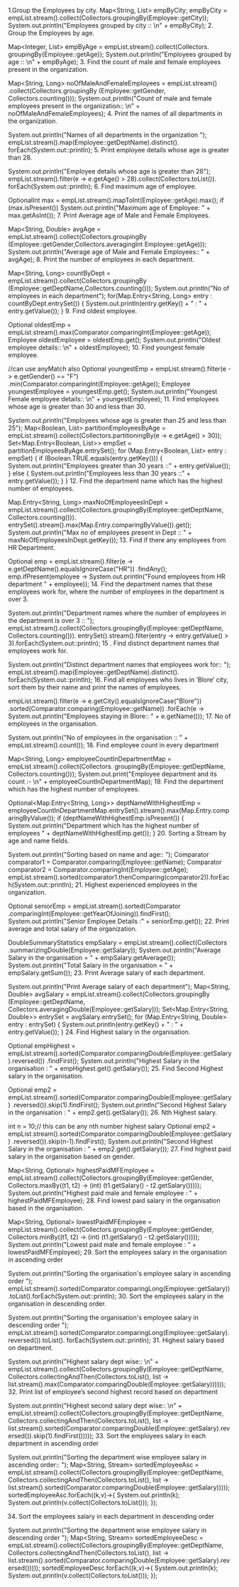 1.Group the Employees by city.
Map<String, List<Employee>> empByCity;
empByCity = empList.stream().collect(Collectors.groupingBy(Employee::getCity));
System.out.println("Employees grouped by city :: \n" + empByCity);
2. Group the Employees by age.

Map<Integer, List<Employee>> empByAge = empList.stream().collect(Collectors.
                                        groupingBy(Employee::getAge));
System.out.println("Employees grouped by age :: \n" + empByAge);
3. Find the count of male and female employees present in the organization.

Map<String, Long> noOfMaleAndFemaleEmployees = empList.stream()
                                              .collect(Collectors.groupingBy
                                              (Employee::getGender, Collectors.counting()));
System.out.println("Count of male and female employees present in the 
                    organization:: \n" + noOfMaleAndFemaleEmployees);
4. Print the names of all departments in the organization.

System.out.println("Names of all departments in the organization ");
empList.stream().map(Employee::getDeptName).distinct().
forEach(System.out::println);
5. Print employee details whose age is greater than 28.

System.out.println("Employee details whose age is greater than 28");
empList.stream().filter(e -> e.getAge() > 28).collect(Collectors.toList()).
forEach(System.out::println);
6. Find maximum age of employee.

OptionalInt max = empList.stream().mapToInt(Employee::getAge).max();
if (max.isPresent()) 
System.out.println("Maximum age of Employee: " + max.getAsInt());
7. Print Average age of Male and Female Employees.

Map<String, Double> avgAge = empList.stream().collect(Collectors.groupingBy
                             (Employee::getGender,Collectors.averagingInt
                              Employee::getAge)));
System.out.println("Average age of Male and Female Employees:: " + avgAge);
8. Print the number of employees in each department.

Map<String, Long> countByDept = empList.stream().collect(Collectors.groupingBy
                        (Employee::getDeptName,Collectors.counting()));
System.out.println("No of employees in each department");
for(Map.Entry<String, Long> entry : countByDept.entrySet()) 
{
   System.out.println(entry.getKey() + " : " + entry.getValue());
}
9. Find oldest employee.

Optional<Employee> oldestEmp = empList.stream().max(Comparator.comparingInt(Employee::getAge));
Employee oldestEmployee = oldestEmp.get();
System.out.println("Oldest employee details:: \n" + oldestEmployee);
10. Find youngest female employee.

//can use anyMatch also
Optional<Employee> youngestEmp = empList.stream().filter(e -> e.getGender() == "F")
                                  .min(Comparator.comparingInt(Employee::getAge));
Employee youngestEmployee = youngestEmp.get();
System.out.println("Youngest Female employee details:: \n" + youngestEmployee);
11. Find employees whose age is greater than 30 and less than 30.

System.out.println("Employees whose age is greater than 25 and less than 25");
Map<Boolean, List<Employee>> partitionEmployeesByAge =
                empList.stream().collect(Collectors.partitioningBy(e -> e.getAge() > 30));
Set<Map.Entry<Boolean, List<Employee>>> empSet = partitionEmployeesByAge.entrySet();
for (Map.Entry<Boolean, List<Employee>> entry : empSet) {
  if (Boolean.TRUE.equals(entry.getKey())) {
                System.out.println("Employees greater than 30 years ::" + entry.getValue());
            } else {
                System.out.println("Employees less than 30 years ::" + entry.getValue());
            }
        }
12. Find the department name which has the highest number of employees.

Map.Entry<String, Long> maxNoOfEmployeesInDept = empList.stream().collect(Collectors.groupingBy(Employee::getDeptName, Collectors.counting())).
                                                 entrySet().stream().max(Map.Entry.comparingByValue()).get();
System.out.println("Max no of employees present in Dept :: " + maxNoOfEmployeesInDept.getKey());
13. Find if there any employees from HR Department.

Optional<Employee> emp = empList.stream().filter(e -> e.getDeptName().equalsIgnoreCase("HR"))
                         .findAny();
emp.ifPresent(employee -> System.out.println("Found employees from HR department " + employee));
14. Find the department names that these employees work for, where the number of employees in the department is over 3.

System.out.println("Department names where the number of employees in the department is over 3 :: ");
empList.stream().collect(Collectors.groupingBy(Employee::getDeptName, Collectors.counting())).
entrySet().stream().filter(entry -> entry.getValue() > 3).forEach(System.out::println);
15 . Find distinct department names that employees work for.

System.out.println("Distinct department names that employees work for:: ");
 empList.stream().map(Employee::getDeptName).distinct().
 forEach(System.out::println);
16. Find all employees who lives in ‘Blore’ city, sort them by their name and print the names of employees.

empList.stream().filter(e -> e.getCity().equalsIgnoreCase("Blore"))
.sorted(Comparator.comparing(Employee::getName))
.forEach(e -> System.out.println("Employees staying in Blore:: " + e.getName()));
17. No of employees in the organisation.

System.out.println("No of employees in the organisation :: " + empList.stream().count());
18. Find employee count in every department

Map<String, Long> employeeCountInDepartmentMap = empList.stream().collect(Collectors.
                                                 groupingBy(Employee::getDeptName, Collectors.counting()));
 System.out.print("Employee department and its count :- \n"
                + employeeCountInDepartmentMap);
19. Find the department which has the highest number of employees.

Optional<Map.Entry<String, Long>> deptNameWithHighestEmp = employeeCountInDepartmentMap.entrySet().stream().max(Map.Entry.comparingByValue());
if (deptNameWithHighestEmp.isPresent()) {
    System.out.println("Department which has the highest number of employees " + deptNameWithHighestEmp.get());
}
20. Sorting a Stream by age and name fields.

System.out.println("Sorting based on name and age:: ");
Comparator<Employee> comparator1 = Comparator.comparing(Employee::getName);
Comparator<Employee> comparator2 = Comparator.comparingInt(Employee::getAge);
empList.stream().sorted(comparator1.thenComparing(comparator2)).forEach(System.out::println);
21. Highest experienced employees in the organization.

Optional<Employee> seniorEmp = empList.stream().sorted(Comparator
                               .comparingInt(Employee::getYearOfJoining)).findFirst();
System.out.println("Senior Employee Details :" + seniorEmp.get());
22. Print average and total salary of the organization.

DoubleSummaryStatistics empSalary = empList.stream().collect(Collectors
                                    .summarizingDouble(Employee::getSalary));
System.out.println("Average Salary in the organisation = " + empSalary.getAverage());
System.out.println("Total Salary in the organisation  = " + empSalary.getSum());
23. Print Average salary of each department.

System.out.println("Print Average salary of each department");
Map<String, Double> avgSalary = empList.stream().collect(Collectors.groupingBy
                               (Employee::getDeptName,
                                Collectors.averagingDouble(Employee::getSalary)));
 Set<Map.Entry<String, Double>> entrySet = avgSalary.entrySet();
 for (Map.Entry<String, Double> entry : entrySet) {
            System.out.println(entry.getKey() + " : " + entry.getValue());
 }
24. Find Highest salary in the organisation.

Optional<Employee> empHighest = empList.stream().sorted(Comparator.comparingDouble(Employee::getSalary).reversed())
                                .findFirst();
System.out.println("Highest Salary in the organisation : " + empHighest.get().getSalary());
25. Find Second Highest salary in the organisation.

Optional<Employee> emp2 = empList.stream().sorted(Comparator.comparingDouble(Employee::getSalary)
                         .reversed()).skip(1).findFirst();
System.out.println("Second Highest Salary in the organisation : " + emp2.get().getSalary());
26. Nth Highest salary.

int n = 10;// this can be any nth number highest salary
Optional<Employee> emp2 = empList.stream().sorted(Comparator.comparingDouble(Employee::getSalary)
                         .reversed()).skip(n-1).findFirst();
System.out.println("Second Highest Salary in the organisation : " + emp2.get().getSalary());
27. Find highest paid salary in the organisation based on gender.

Map<String, Optional<Employee>> highestPaidMFEmployee = empList.stream().collect(Collectors.groupingBy(Employee::getGender, 
                                                        Collectors.maxBy((t1, t2) -> (int) (t1.getSalary() - t2.getSalary()))));
System.out.println("Highest paid male and female employee : " + highestPaidMFEmployee);
28. Find lowest paid salary in the organisation based in the organisation.

Map<String, Optional<Employee>> lowestPaidMFEmployee = empList.stream().collect(Collectors.groupingBy(Employee::getGender, 
                                                       Collectors.minBy((t1, t2) -> (int) (t1.getSalary() - t2.getSalary()))));
System.out.println("Lowest paid male and female employee : " + lowestPaidMFEmployee);
29. Sort the employees salary in the organisation in ascending order

System.out.println("Sorting the organisation's employee salary in ascending order ");
empList.stream().sorted(Comparator.comparingLong(Employee::getSalary)).toList().forEach(System.out::println);
30. Sort the employees salary in the organisation in descending order.

System.out.println("Sorting the organisation's employee salary in descending order ");
empList.stream().sorted(Comparator.comparingLong(Employee::getSalary).reversed()).toList().
forEach(System.out::println);
31. Highest salary based on department.

System.out.println("Highest salary dept wise:: \n" + empList.stream().collect(Collectors.groupingBy(Employee::getDeptName, Collectors.collectingAndThen(Collectors.toList(),
list -> list.stream().max(Comparator.comparingDouble(Employee::getSalary))))));
32. Print list of employee’s second highest record based on department

System.out.println("Highest second salary dept wise:: \n" + empList.stream().collect(Collectors.groupingBy(Employee::getDeptName,
                   Collectors.collectingAndThen(Collectors.toList(),
                   list -> list.stream().sorted(Comparator.comparingDouble(Employee::getSalary).reversed()).skip(1).findFirst()))));
33. Sort the employees salary in each department in ascending order

System.out.println("Sorting the department wise employee salary in ascending order:: ");
Map<String, Stream<Employee>> sortedEmployeeAsc = empList.stream().collect(Collectors.groupingBy(Employee::getDeptName, 
                                                   Collectors.collectingAndThen(Collectors.toList(),
                                                   list -> list.stream().sorted(Comparator.comparingDouble(Employee::getSalary)))));
sortedEmployeeAsc.forEach((k,v)->{
            System.out.println(k);
            System.out.println(v.collect(Collectors.toList()));
        });
        
34. Sort the employees salary in each department in descending order

System.out.println("Sorting the department wise employee salary in descending order ");
        Map<String, Stream<Employee>> sortedEmployeeDesc = empList.stream().collect(Collectors.groupingBy(Employee::getDeptName, 
                                                            Collectors.collectingAndThen(Collectors.toList(),
                                                            list -> list.stream().sorted(Comparator.comparingDouble(Employee::getSalary).reversed()))));
sortedEmployeeDesc.forEach((k,v)->{
            System.out.println(k);
            System.out.println(v.collect(Collectors.toList()));
        });
